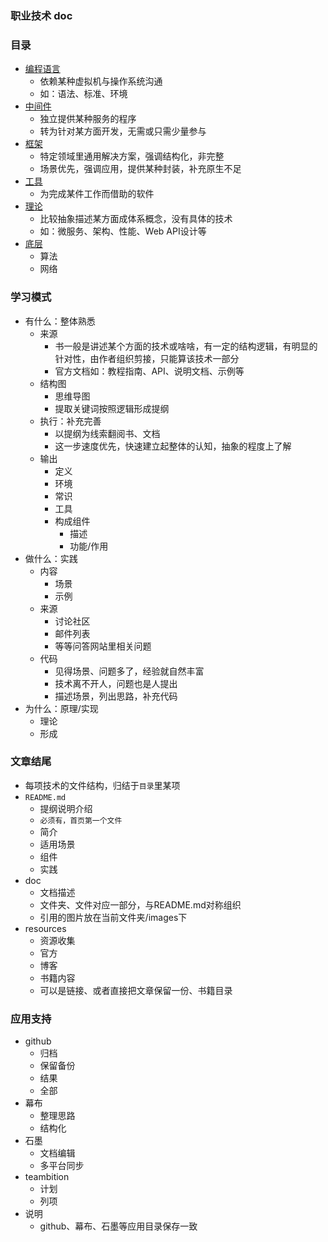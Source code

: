 ### 职业技术 doc

### 目录
- [编程语言](ccc/README.md)
    - 依赖某种虚拟机与操作系统沟通
    - 如：语法、标准、环境
- [中间件](serve/README.md)
    - 独立提供某种服务的程序
    - 转为针对某方面开发，无需或只需少量参与
- [框架](framework/README.md)
    - 特定领域里通用解决方案，强调结构化，非完整
    - 场景优先，强调应用，提供某种封装，补充原生不足
- [工具](tool/README.md)
    - 为完成某件工作而借助的软件
- [理论](theory/README.md)
    - 比较抽象描述某方面成体系概念，没有具体的技术
    - 如：微服务、架构、性能、Web API设计等
- [底层](bottom/README.md)
    - 算法
    - 网络

### 学习模式
- 有什么：整体熟悉
    - 来源
        - 书一般是讲述某个方面的技术或啥啥，有一定的结构逻辑，有明显的针对性，由作者组织剪接，只能算该技术一部分
        - 官方文档如：教程指南、API、说明文档、示例等
    - 结构图
        - 思维导图
        - 提取关键词按照逻辑形成提纲
    - 执行：补充完善
        - 以提纲为线索翻阅书、文档
        - 这一步速度优先，快速建立起整体的认知，抽象的程度上了解
    - 输出
        - 定义
        - 环境
        - 常识
        - 工具
        - 构成组件
            - 描述
            - 功能/作用
- 做什么：实践
    - 内容
        - 场景
        - 示例
    - 来源
        - 讨论社区
        - 邮件列表
        - 等等问答网站里相关问题
    - 代码
        - 见得场景、问题多了，经验就自然丰富
        - 技术离不开人，问题也是人提出
        - 描述场景，列出思路，补充代码
- 为什么：原理/实现
    - 理论
    - 形成

### 文章结尾
- 每项技术的文件结构，归结于`目录`里某项
- `README.md`
    - 提纲说明介绍
    - `必须有，首页第一个文件`
    - 简介
    - 适用场景
    - 组件
    - 实践
- doc
    - 文档描述
    - 文件夹、文件对应一部分，与README.md对称组织
    - 引用的图片放在当前文件夹/images下
- resources
    - 资源收集
    - 官方
    - 博客
    - 书籍内容
    - 可以是链接、或者直接把文章保留一份、书籍目录
    
### 应用支持
- github
    - 归档
    - 保留备份
    - 结果
    - 全部
- 幕布
    - 整理思路
    - 结构化
- 石墨
    - 文档编辑
    - 多平台同步
- teambition
    - 计划
    - 列项
- 说明
    - github、幕布、石墨等应用目录保存一致

